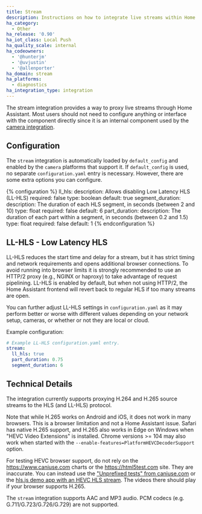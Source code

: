 ```yaml
---
title: Stream
description: Instructions on how to integrate live streams within Home Assistant.
ha_category:
  - Other
ha_release: '0.90'
ha_iot_class: Local Push
ha_quality_scale: internal
ha_codeowners:
  - '@hunterjm'
  - '@uvjustin'
  - '@allenporter'
ha_domain: stream
ha_platforms:
  - diagnostics
ha_integration_type: integration
---
```


The stream integration provides a way to proxy live streams through Home Assistant. Most users should not need to configure anything or interface with the component directly since it is an internal component used by the [camera integration](/integrations/camera).

## Configuration

The `stream` integration is automatically loaded by `default_config` and enabled by the `camera` platforms that support it. If `default_config` is used, no separate `configuration.yaml` entry is necessary. However, there are some extra options you can configure.

{% configuration %}
ll_hls:
  description: Allows disabling Low Latency HLS (LL-HLS)
  required: false
  type: boolean
  default: true
segment_duration:
  description: The duration of each HLS segment, in seconds (between 2 and 10)
  type: float
  required: false
  default: 6
part_duration:
  description: The duration of each part within a segment, in seconds (between 0.2 and 1.5)
  type: float
  required: false
  default: 1
{% endconfiguration %}

## LL-HLS - Low Latency HLS

LL-HLS reduces the start time and delay for a stream, but it has strict timing and network requirements and opens additional browser connections. To avoid running into browser limits it is strongly recommended to use an HTTP/2 proxy (e.g., NGINX or haproxy) to take advantage of request pipelining. LL-HLS is enabled by default, but when not using HTTP/2, the Home Assistant frontend will revert back to regular HLS if too many streams are open.

You can further adjust LL-HLS settings in `configuration.yaml` as it may perform better or worse with different values depending on your network setup, cameras, or whether or not they are local or cloud.

Example configuration:

```yaml
# Example LL-HLS configuration.yaml entry.
stream:
  ll_hls: true
  part_duration: 0.75
  segment_duration: 6
```


## Technical Details

The integration currently supports proxying H.264 and H.265 source streams to the HLS (and LL-HLS) protocol.

Note that while H.265 works on Android and iOS, it does not work in many browsers. This is a browser limitation and not a Home Assistant issue. Safari has native H.265 support, and H.265 also works in Edge on Windows when "HEVC Video Extensions" is installed. Chrome versions >= 104 may also work when started with the `--enable-features=PlatformHEVCDecoderSupport` option.

For testing HEVC browser support, do not rely on the https://www.caniuse.com charts or the https://html5test.com site. They are inaccurate. You can instead use the ["Unprefixed tests" from caniuse.com](https://tests.caniuse.com/?feat=hevc) or the [hls.js demo app with an HEVC HLS stream](https://hls-js.netlify.app/demo/?src=https%3A%2F%2Fbitmovin-a.akamaihd.net%2Fcontent%2Fdataset%2Fmulti-codec%2Fhevc%2Fstream_fmp4.m3u8). The videos there should play if your browser supports H.265.

The `stream` integration supports AAC and MP3 audio. PCM codecs (e.g. G.711/G.723/G.726/G.729) are not supported.
